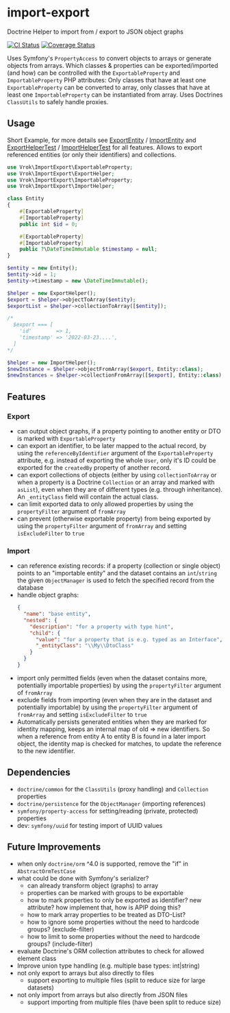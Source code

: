 # import-export
Doctrine Helper to import from / export to JSON object graphs

[![CI Status](https://github.com/j-schumann/import-export/actions/workflows/ci.yaml/badge.svg)](https://github.com/j-schumann/import-export/actions)
[![Coverage Status](https://coveralls.io/repos/github/j-schumann/import-export/badge.svg?branch=main)](https://coveralls.io/github/j-schumann/import-export?branch=main)

Uses Symfony's `PropertyAccess` to convert objects to arrays or generate objects
from arrays. Which classes & properties can be exported/imported (and how) can
be controlled with the `ExportableProperty` and `ImportableProperty` PHP 
attributes: Only classes that have at least one `ExportableProperty` can be
converted to array, only classes that have at least one `ImportableProperty` can
be instantiated from array.
Uses Doctrines `ClassUtils` to safely handle proxies.

## Usage

Short Example, for more details see [ExportEntity](tests/Fixtures/ExportEntity.php)
/ [ImportEntity](tests/Fixtures/ImportEntity.php) and [ExportHelperTest](tests/ExportHelperTest.php)
/ [ImportHelperTest](tests/ImportHelperTest.php) for all features.
Allows to export referenced entities (or only their identifiers) and collections.

```php
use Vrok\ImportExport\ExportableProperty;
use Vrok\ImportExport\ExportHelper;
use Vrok\ImportExport\ImportableProperty;
use Vrok\ImportExport\ImportHelper;

class Entity
{
    #[ExportableProperty]
    #[ImportableProperty]
    public int $id = 0;

    #[ExportableProperty]
    #[ImportableProperty]
    public ?\DateTimeImmutable $timestamp = null;
}

$entity = new Entity();
$entity->id = 1;
$entity->timestamp = new \DateTimeImmutable();

$helper = new ExportHelper();
$export = $helper->objectToArray($entity);
$exportList = $helper->collectionToArray([$entity]);

/*
  $export === [
    'id'        => 1,
    'timestamp' => '2022-03-23....',
  ]
*/

$helper = new ImportHelper();
$newInstance = $helper->objectFromArray($export, Entity::class);
$newInstances = $helper->collectionFromArray([$export], Entity::class);
```

## Features

### Export
* can output object graphs, if a property pointing to another entity or DTO is
  marked with `ExportableProperty`
* can export an identifier, to be later mapped to the actual record, by using
  the `referenceByIdentifier` argument of the `ExportableProperty` attribute,
  e.g. instead of exporting the whole `User`, only it's ID could be exported for
  the `createdBy` property of another record.
* can export collections of objects (either by using `collectionToArray` or when
  a property is a Doctrine `Collection` or an array and marked with `asList`),
  even when they are of different types (e.g. through inheritance). An
  `_entityClass` field will contain the actual class.
* can limit exported data to only allowed properties by using the 
  `propertyFilter` argument of `fromArray`
* can prevent (otherwise exportable property) from being exported by using the
  `propertyFilter` argument of `fromArray` and setting `isExcludeFilter` to `true`

### Import
* can reference existing records: if a property (collection or single object)
  points to an "importable entity" and the dataset contains an `int`/`string`
  the given `ObjectManager` is used to fetch the specified record from the
  database
* handle object graphs:
  ```json
  {
    "name": "base entity",
    "nested": {
      "description": "for a property with type hint",
      "child": {
        "value": "for a property that is e.g. typed as an Interface",
        "_entityClass": "\\My\\DtoClass"
      } 
    }
  }
  ```
* import only permitted fields (even when the dataset contains more, potentially
  importable properties) by using the `propertyFilter` argument of `fromArray`
* exclude fields from importing (even when they are in the dataset and potentially
  importable) by using the `propertyFilter` argument of `fromArray` and setting
  `isExcludeFilter` to `true`
* Automatically persists generated entities when they are marked for identity 
  mapping, keeps an internal map of old ⇒ new identifiers. So when a reference
  from entity A to entity B is found in a later import object, the identity map
  is checked for matches, to update the reference to the new identifier.

## Dependencies

* `doctrine/common` for the `ClassUtils` (proxy handling) and `Collection` properties
* `doctrine/persistence` for the `ObjectManager` (importing references)
* `symfony/property-access` for setting/reading (private, protected) properties
* dev: `symfony/uuid` for testing import of UUID values

## Future Improvements

* when only `doctrine/orm` ^4.0 is supported, remove the "if" in `AbstractOrmTestCase` 
* what could be done with Symfony's serializer?
  * can already transform object (graphs) to array
  * properties can be marked with groups to be exportable
  * how to mark properties to only be exported as identifier? new attribute? 
    how implement that, how is APIP doing this?
  * how to mark array properties to be treated as DTO-List?
  * how to ignore some properties without the need to hardcode groups? (exclude-filter)
  * how to limit to some properties without the need to hardcode groups? (include-filter)
* evaluate Doctrine's ORM collection attributes to check for allowed element class
* Improve union type handling (e.g. multiple base types: int|string)
* not only export to arrays but also directly to files
    * support exporting to multiple files (split to reduce size for large datasets)
* not only import from arrays but also directly from JSON files
  * support importing from multiple files (have been split to reduce size)
